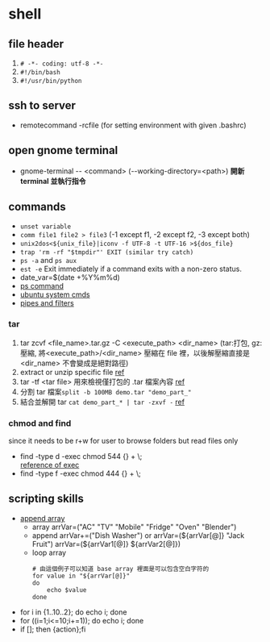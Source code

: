 # shell


## file header
1. `# -*- coding: utf-8 -*-`
2. `#!/bin/bash` 
3. `#!/usr/bin/python`

## ssh to server
 - remotecommand -rcfile (for setting environment with given .bashrc)

## open gnome terminal
 - gnome-terminal \-\- \<command\> (\-\-working-directory=\<path\>)
    **開新 terminal 並執行指令**

## commands
 - `unset variable`
 - `comm file1 file2 > file3` (-1 except f1, -2 except f2, -3 except both)
 - `unix2dos<${unix_file}|iconv -f UTF-8 -t UTF-16 >${dos_file}`
 - `trap 'rm -rf "$tmpdir"' EXIT (similar try catch)`
 - `ps -a` and `ps aux`
 - `est -e` Exit immediately if a command exits with a non-zero status.
 - date_var=$(date +%Y%m%d)
 - [ps command](https://www.uj5u.com/caozuo/254249.html)
 - [ubuntu system cmds](https://jasminmin.com/2019-05-03-ubuntu-commands/)
 - [pipes and filters](https://swcarpentry.github.io/shell-novice/04-pipefilter)
### tar 
1. tar zcvf \<file_name\>.tar.gz -C \<execute_path\> \<dir_name\> 
   (tar:打包, gz:壓縮, 將\<execute_path\>/\<dir_name\> 壓縮在 file 裡，以後解壓縮直接是 \<dir_name\> 不會變成是絕對路徑)
2. extract or unzip specific file [ref](https://hamisme.blogspot.com/2013/08/tar.html)
3. tar -tf \<tar file\> 用來檢視僅打包的 .tar 檔案內容 [ref](https://terryl.in/zh/linux-tar-command/)
4. 分割 tar 檔案`split -b 100MB demo.tar "demo_part_"`
5. 結合並解開 tar `cat demo_part_* | tar -zxvf -` [ref](https://www.jinnsblog.com/2018/03/linux-tar-and-split-cat-example.html)
### chmod and find
 since it needs to be r+w for user to browse folders but read files only
 - find <path> -type d -exec chmod 544 {} + \\;  
 [reference of exec](https://unix.stackexchange.com/questions/12902/how-to-run-find-exec)
 - find <path> -type f -exec chmod 444 {} + \\; 

## scripting skills
  - [append array](https://linuxhint.com/bash_append_array/)
    - array  arrVar=("AC" "TV" "Mobile" "Fridge" "Oven" "Blender")
    - append  arrVar+=("Dish Washer") or arrVar=(${arrVar[@]} "Jack Fruit") arrVar=(${arrVar1[@]} ${arrVar2[@]})
    - loop array  
        ```
        # 由這個例子可以知道 base array 裡面是可以包含空白字符的
        for value in "${arrVar[@]}"
        do
            echo $value
        done
        ```
  - for i in {1..10..2}; do echo i; done
  - for ((i=1;i<=10;i+=1)); do echo i; done
  - if []; then {action};fi
